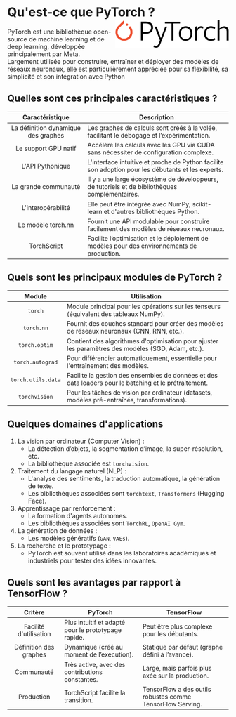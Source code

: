 # **Qu'est-ce que PyTorch ?** <a href="../"><img align="right" src="../../assets/PyTorch.svg" alt="PyTorch" height="64px"></a>
PyTorch est une bibliothèque open-source de machine learning et de deep learning, développée principalement par Meta.  
Largement utilisée pour construire, entraîner et déployer des modèles de réseaux neuronaux, elle est particulièrement appréciée pour sa flexibilité, sa simplicité et son intégration avec Python
## **Quelles sont ces principales caractéristiques ?**
Caractéristique | Description
:-:|---
La définition dynamique des graphes | Les graphes de calculs sont créés à la volée, facilitant le débogage et l’expérimentation.
Le support GPU natif | Accélère les calculs avec les GPU via CUDA sans nécessiter de configuration complexe.
L'API Pythonique | L'interface intuitive et proche de Python facilite son adoption pour les débutants et les experts.
La grande communauté | Il y a une large écosystème de développeurs, de tutoriels et de bibliothèques complémentaires.
L'interopérabilité | Elle peut être intégrée avec NumPy, scikit-learn et d'autres bibliothèques Python.
Le modèle torch.nn | Fournit une API modulable pour construire facilement des modèles de réseaux neuronaux.
TorchScript | Facilite l’optimisation et le déploiement de modèles pour des environnements de production.
## **Quels sont les principaux modules de PyTorch ?**
Module | Utilisation
:-:|---
`torch` | Module principal pour les opérations sur les tenseurs (équivalent des tableaux NumPy).
`torch.nn` | Fournit des couches standard pour créer des modèles de réseaux neuronaux (CNN, RNN, etc.).
`torch.optim` | Contient des algorithmes d'optimisation pour ajuster les paramètres des modèles (SGD, Adam, etc.).
`torch.autograd` | Pour différencier automatiquement, essentielle pour l'entraînement des modèles.
`torch.utils.data` | Facilite la gestion des ensembles de données et des data loaders pour le batching et le prétraitement.
`torchvision` | Pour les tâches de vision par ordinateur (datasets, modèles pré-entraînés, transformations).
## **Quelques domaines d'applications**
1. La vision par ordinateur (Computer Vision) :
    * La détection d’objets, la segmentation d’image, la super-résolution, etc.
    * La bibliothèque associée est `torchvision`.
1. Traitement du langage naturel (NLP) :
   * L'analyse des sentiments, la traduction automatique, la génération de texte.
   * Les bibliothèques associées sont `torchtext`, `Transformers` (Hugging Face).
1. Apprentissage par renforcement :
    * La formation d'agents autonomes.
    * Les bibliothèques associées sont `TorchRL`, `OpenAI Gym`.
1. La génération de données :
   * Les modèles génératifs (`GAN`, `VAEs`).
1. La recherche et le prototypage :
   * PyTorch est souvent utilisé dans les laboratoires académiques et industriels pour tester des idées innovantes.
## **Quels sont les avantages par rapport à TensorFlow ?**
Critère	| PyTorch | TensorFlow
:-:|---|---
Facilité d'utilisation | Plus intuitif et adapté pour le prototypage rapide. | Peut être plus complexe pour les débutants.
Définition des graphes | Dynamique (créé au moment de l’exécution). | Statique par défaut (graphe défini à l’avance).
Communauté | Très active, avec des contributions constantes. | Large, mais parfois plus axée sur la production.
Production | TorchScript facilite la transition. | TensorFlow a des outils robustes comme TensorFlow Serving.